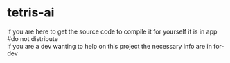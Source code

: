 # tetris-ai  
if you are here to get the source code to compile it for yourself it is in app #do not distribute  
if you are a dev wanting to help on this project the necessary info are in for-dev